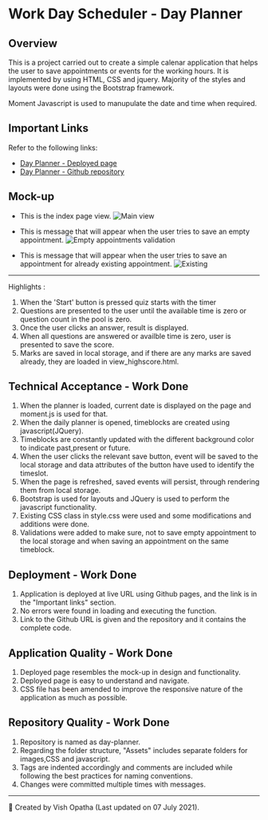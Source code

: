 # Work Day Scheduler - Day Planner

## Overview
This is a project carried out to create a simple calenar application that helps the user to save appointments or events for the working hours. It is implemented by using HTML, CSS and jquery. Majority of the styles and layouts were done using the Bootstrap framework.

Moment Javascript is used to manupulate the date and time when required.

## Important Links
Refer to the following links:
* [Day Planner - Deployed page](https://vish-opatha.github.io/day-planner/)
* [Day Planner - Github repository](https://github.com/vish-opatha/day-planner)

## Mock-up
* This is the index page view.
![Main view](./assets/images/main.png)


* This is message that will appear when the user tries to save an empty appointment.
![Empty appointments validation](./assets/images/msg-one.jpg)


* This is message that will appear when the user tries to save an appointment for already existing appointment.
![Existing](./assets/images/msg-two.JPG)


---
Highlights :
  1. When the 'Start' button is pressed quiz starts with the timer
  2. Questions are presented to the user until the available time is zero or question count in the pool is zero.
  3. Once the user clicks an answer, result is displayed.
  4. When all questions are answered or availble time is zero, user is presented to save the score.
  5. Marks are saved in local storage, and if there are any marks are saved already, they are loaded in view_highscore.html.

## Technical Acceptance - Work Done
1. When the planner is loaded,  current date is displayed on the page and moment.js is used for that.
2. When the daily planner is opened, timeblocks are created using javascript(JQuery).
3. Timeblocks are constantly updated with the different background color to indicate past,present or future.
4. When the user clicks the relevant save button, event will be saved to the local storage and data attributes of the button have used to identify the timeslot.
5. When the page is refreshed, saved events will persist, through rendering them from local storage.
6. Bootstrap is used for layouts and JQuery is used to perform the javascript functionality.
7. Existing CSS class in style.css were used and some modifications and additions were done.
8. Validations were added to make sure, not to save empty appointment to the local storage and when saving an appointment on the same timeblock.

## Deployment - Work Done
1. Application is deployed at live URL using Github pages, and the link is in the "Important links" section.
2. No errors were found in loading and executing the function.
3. Link to the Github URL is given and the repository and it contains the complete code.

## Application Quality - Work Done
1. Deployed page resembles the mock-up in design and functionality.
2. Deployed page is easy to understand and navigate.
3. CSS file has been amended to improve the responsive nature of the application as much as possible.

## Repository Quality - Work Done
1. Repository is named as day-planner.
2. Regarding the folder structure, "Assets" includes separate folders for images,CSS and javascript.
4. Tags are indented accordingly and comments are included while following the best practices for naming conventions.
5. Changes were committed multiple times with messages.

- - -
📝 Created by Vish Opatha (Last updated on 07 July 2021).


